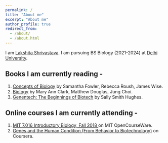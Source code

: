 ```yaml
---
permalink: /
title: "About me"
excerpt: "About me"
author_profile: true
redirect_from: 
  - /about/
  - /about.html
---
```


I am [Lakshita Shrivastava](https://www.linkedin.com/in/lakshita-shrivastava-0b15121bb/). I am pursuing BS Biology (2021-2024) at [Delhi University](http://www.du.ac.in/).

Books I am currently reading - 
-----
1. [Concepts of Biology](https://openstax.org/details/books/concepts-biology) by Samantha Fowler, Rebecca Roush, James Wise.
2. [Biology](https://openstax.org/details/books/biology-2e) by Mary Ann Clark, Matthew Douglas, Jung Choi.
3. [Genentech: The Beginnings of Biotech](https://press.uchicago.edu/ucp/books/book/chicago/G/bo8169877.html) by Sally Smith Hughes. 

Online courses I am currently attending -
----------
1. [MIT 7.016 Introductory Biology, Fall 2018 ](https://ocw.mit.edu/courses/biology/7-016-introductory-biology-fall-2018/) on  MIT OpenCourseWare.
2. [Genes and the Human Condition (From Behavior to Biotechnology)](https://www.coursera.org/learn/genes) on Coursera.



